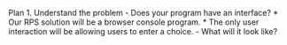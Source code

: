 Plan 
    1. Understand the problem
        - Does your program have an interface?
            * Our RPS solution will be a browser console program.
            * The only user interaction will be allowing users to enter a choice.
        - What will it look like?
